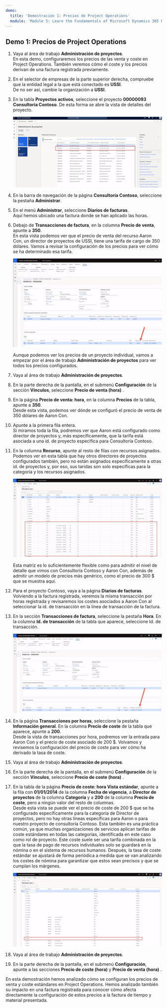 ```yaml
---
demo:
  title: 'Demostración 1: Precios de Project Operations'
  module: 'Module 5: Learn the Fundamentals of Microsoft Dynamics 365 Project Operations'
---
```


## <a name="demo-1---project-operations-pricing"></a>Demo 1: Precios de Project Operations

1. Vaya al área de trabajo **Administración de proyectos**.  
    En esta demo, configuraremos los precios de las venta y coste en Project Operations. También veremos cómo el coste y los precios derivan de una factura registrada previamente.

1. En el selector de empresas de la parte superior derecha, compruebe que la entidad legal a la que está conectado es **USSI**.  
    De no ser así, cambie la organización a **USSI**.

1. En la tabla **Proyectos activos**, seleccione el proyecto **00000093 Consultoría Contoso**. De esta forma se abre la vista de detalles del proyecto.

    ![Una captura de pantalla del área de trabajo Administración de proyectos con Consultoría Contoso resaltada en Proyectos activos.](./media/projops_prices_1_selecting_contoso_consulting.png)

1. En la barra de navegación de la página **Consultoría Contoso**, seleccione la pestaña **Administrar**.

1. En el menú **Administrar**, seleccione **Diarios de facturas**.  
    Aquí hemos ubicado una factura donde se han aplicado las horas.

1. Debajo de **Transacciones de factura**, en la columna **Precio de venta**, apunte a **350**.  
    En esta vista podemos ver que el precio de venta del recurso Aaron Con, un director de proyectos de USSI, tiene una tarifa de cargo de 350 dólares. Vamos a revisar la configuración de los precios para ver cómo se ha determinado esa tarifa.

    ![Una captura de pantalla de un diario de facturas con el valor 350 resaltado en la columna Precio de venta.](./media/projops_prices_2_point_to_350.png)  

    Aunque podemos ver los precios de un proyecto individual, vamos a empezar por el área de trabajo **Administración de proyectos** para ver todos los precios configurados.

1. Vaya al área de trabajo **Administración de proyectos**.

1. En la parte derecha de la pantalla, en el submenú **Configuración** de la sección **Vínculos**, seleccione **Precio de venta (hora)** .

1. En la página **Precio de venta: hora**, en la columna **Precios** de la tabla, apunte a **350**.  
Desde esta vista, podemos ver dónde se configuró el precio de venta de 350 dólares de Aaron Con.

1. Apunte a la primera fila entera.  
    Si miramos toda la fila, podremos ver que Aaron está configurado como director de proyectos y, más específicamente, que la tarifa está asociada a una id. de proyecto específica para Consultoría Contoso.

1. En la columna **Recurso**, apunte al resto de filas con recursos asignados.  
    Podemos ver en esta tabla que hay otros directores de proyectos configurados también, pero no están asignados específicamente a otras id. de proyectos y, por eso, sus taridas son solo específicas para la categoría y los recursos asignados.

    ![Una captura de pantalla de la página Precio de venta: hora con todas las filas con recursos asignados resaltadas en la table.](./media/projops_prices_3_resources_table.png)  

    Esta matriz es lo suficientemente flexible como para admitir el nivel de detalle que vimos con Consultoría Contoso y Aaron Con, además de admitir un modelo de precios más genérico, como el precio de 300 $ que se muestra aquí.

1. Para el proyecto Contoso, vaya a la página **Diarios de facturas**.  
    Volviendo a la factura registrada, veremos la misma transacción por horas registrada y revisaremos los costes asociados a Aaron Con al seleccionar la id. de transacción en la línea de transacción de la factura.

1. En la sección **Transacciones de factura**, seleccione la pestaña **Hora**. En la columna **Id. de transacción** de la tabla que aparece, seleccione Id. de transacción.

    ![Una captura de pantalla de la página Diario de factura con la columna Id. de transacción resaltada.](./media/projops_prices_4_select_a_transaction_id.png)

1. En la página **Transacciones por horas**, seleccione la pestaña  **Información general**. En la columna **Precio de coste** de la tabla que aparece, apunte a **200**.  
    Desde la vista de transacciones por hora, podremos ver la entrada para Aaron Con y el precio de coste asociado de 200 $. Volvamos y revisemos la configuración del precio de coste para ver cómo ha derivado la tasa de coste.

1. Vaya al área de trabajo **Administración de proyectos**.

1. En la parte derecha de la pantalla, en el submenú **Configuración** de la sección **Vínculos**, seleccione **Precio de coste (hora)** .

1. En la tabla de la página **Precio de coste: hora Vista estándar**, apunte a la fila con **01/01/2014** de la columna **Fecha de vigencia**, a **Director de proyectos** de la columna **Categoría** y a **200** de la columna **Precio de coste**, pero a ningún valor del resto de columnas.  
    Desde esta vista se puede ver el precio de coste de 200 $ que se ha configurado específicamente para la categoría de Director de proyectos, pero no hay otras líneas específicas para Aaron o para nuestro proyecto de consultoría Contoso. Esta también es una práctica común, ya que muchas organizaciones de servicios aplican tarifas de coste estándares en todas las categorías, identificada en este caso como rol de proyecto. Este coste suele ser una tarifa combinada en la que la tasa de pago de recursos individuales solo se guardará en la nómina o en el sistema de recursos humanos. Después, la tasa de coste estándar se ajustará de forma periódica a medida que se van analizando los costes de nómina para garantizar que estos sean precisos y que se cumplan los márgenes.

    ![Una captura de pantalla de la tabla Precio de coste: hora con la fila Precios de director de proyectos resaltada.](./media/projops_prices_5_cost_price_hour_table.png)

1. Vaya al área de trabajo **Administración de proyectos**.

1. En la parte derecha de la pantalla, en el submenú **Configuración**, apunte a las secciones **Precio de coste (hora)** y **Precio de venta (hora)** .  

En esta demostración hemos analizado cómo se configuran los precios de venta y coste estándares en Project Operations. Hemos analizado también su impacto en una factura registrada para conocer cómo afecta directamente la configuración de estos precios a la factura de tiempo y material presentada.
